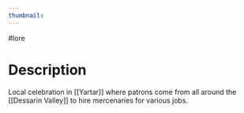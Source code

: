 ```yaml
---
thumbnail:
---
```

#lore
# Description
Local celebration in [[Yartar]] where patrons come from all around the [[Dessarin Valley]] to hire mercenaries for various jobs.